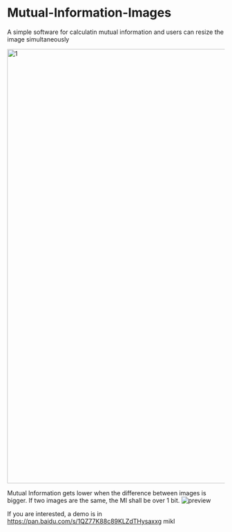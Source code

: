 # Mutual-Information-Images
A simple software for calculatin mutual information and users can resize the image simultaneously

<img width="1003" alt="1" src="https://user-images.githubusercontent.com/43289834/158053024-f96e02b6-f3a8-4f69-ade1-7318f402b562.PNG">

Mutual Information gets lower when the difference between images is bigger. If two images are the same, the MI shall be over 1 bit.
![preview](https://user-images.githubusercontent.com/43289834/158053027-80018b69-607b-421c-a87f-533d486587ca.gif)

If you are interested, a demo is in   https://pan.baidu.com/s/1QZ77K88c89KLZdTHysaxxg   mikl
